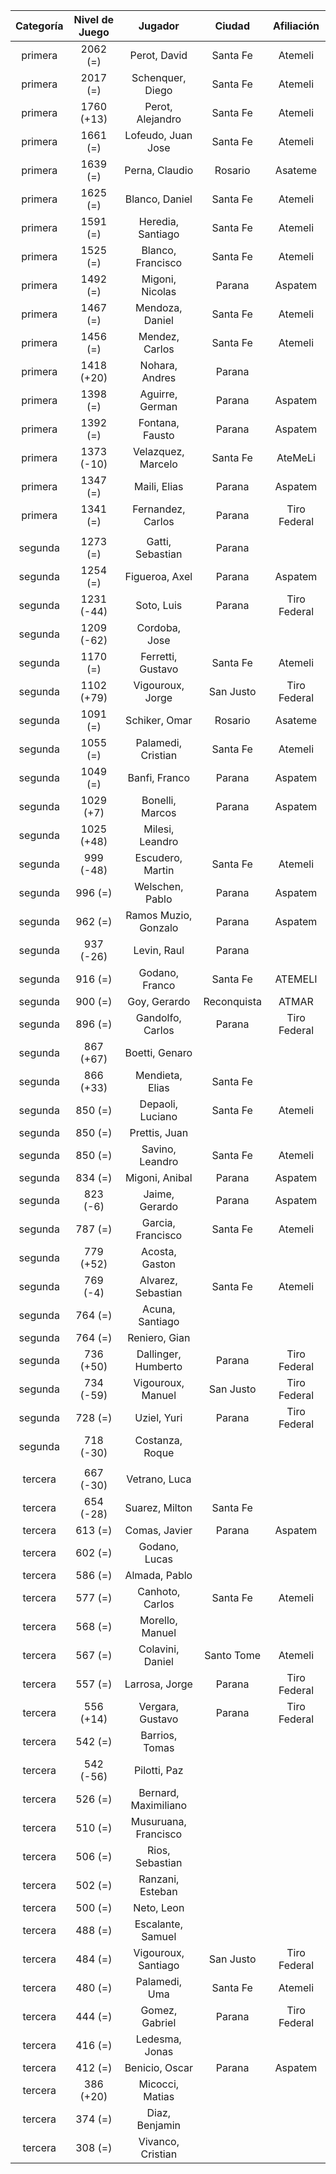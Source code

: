 |  Categoría  |  Nivel de Juego  |       Jugador        |   Ciudad    |  Afiliación  |
|:-----------:|:----------------:|:--------------------:|:-----------:|:------------:|
|   primera   |     2062 (=)     |     Perot, David     |  Santa Fe   |   Atemeli    |
|   primera   |     2017 (=)     |   Schenquer, Diego   |  Santa Fe   |   Atemeli    |
|   primera   |    1760 (+13)    |   Perot, Alejandro   |  Santa Fe   |   Atemeli    |
|   primera   |     1661 (=)     |  Lofeudo, Juan Jose  |  Santa Fe   |   Atemeli    |
|   primera   |     1639 (=)     |    Perna, Claudio    |   Rosario   |   Asateme    |
|   primera   |     1625 (=)     |    Blanco, Daniel    |  Santa Fe   |   Atemeli    |
|   primera   |     1591 (=)     |  Heredia, Santiago   |  Santa Fe   |   Atemeli    |
|   primera   |     1525 (=)     |  Blanco, Francisco   |  Santa Fe   |   Atemeli    |
|   primera   |     1492 (=)     |   Migoni, Nicolas    |   Parana    |   Aspatem    |
|   primera   |     1467 (=)     |   Mendoza, Daniel    |  Santa Fe   |   Atemeli    |
|   primera   |     1456 (=)     |    Mendez, Carlos    |  Santa Fe   |   Atemeli    |
|   primera   |    1418 (+20)    |    Nohara, Andres    |   Parana    |              |
|   primera   |     1398 (=)     |   Aguirre, German    |   Parana    |   Aspatem    |
|   primera   |     1392 (=)     |   Fontana, Fausto    |   Parana    |   Aspatem    |
|   primera   |    1373 (-10)    |  Velazquez, Marcelo  |  Santa Fe   |   AteMeLi    |
|   primera   |     1347 (=)     |     Maili, Elias     |   Parana    |   Aspatem    |
|   primera   |     1341 (=)     |  Fernandez, Carlos   |   Parana    | Tiro Federal |
|             |                  |                      |             |              |
|   segunda   |     1273 (=)     |   Gatti, Sebastian   |   Parana    |              |
|   segunda   |     1254 (=)     |    Figueroa, Axel    |   Parana    |   Aspatem    |
|   segunda   |    1231 (-44)    |      Soto, Luis      |   Parana    | Tiro Federal |
|   segunda   |    1209 (-62)    |    Cordoba, Jose     |             |              |
|   segunda   |     1170 (=)     |  Ferretti, Gustavo   |  Santa Fe   |   Atemeli    |
|   segunda   |    1102 (+79)    |   Vigouroux, Jorge   |  San Justo  | Tiro Federal |
|   segunda   |     1091 (=)     |    Schiker, Omar     |   Rosario   |   Asateme    |
|   segunda   |     1055 (=)     |  Palamedi, Cristian  |  Santa Fe   |   Atemeli    |
|   segunda   |     1049 (=)     |    Banfi, Franco     |   Parana    |   Aspatem    |
|   segunda   |    1029 (+7)     |   Bonelli, Marcos    |   Parana    |   Aspatem    |
|   segunda   |    1025 (+48)    |   Milesi, Leandro    |             |              |
|   segunda   |    999 (-48)     |   Escudero, Martin   |  Santa Fe   |   Atemeli    |
|   segunda   |     996 (=)      |   Welschen, Pablo    |   Parana    |   Aspatem    |
|   segunda   |     962 (=)      | Ramos Muzio, Gonzalo |   Parana    |   Aspatem    |
|   segunda   |    937 (-26)     |     Levin, Raul      |   Parana    |              |
|   segunda   |     916 (=)      |    Godano, Franco    |  Santa Fe   |   ATEMELI    |
|   segunda   |     900 (=)      |     Goy, Gerardo     | Reconquista |    ATMAR     |
|   segunda   |     896 (=)      |   Gandolfo, Carlos   |   Parana    | Tiro Federal |
|   segunda   |    867 (+67)     |    Boetti, Genaro    |             |              |
|   segunda   |    866 (+33)     |   Mendieta, Elias    |  Santa Fe   |              |
|   segunda   |     850 (=)      |   Depaoli, Luciano   |  Santa Fe   |   Atemeli    |
|   segunda   |     850 (=)      |    Prettis, Juan     |             |              |
|   segunda   |     850 (=)      |   Savino, Leandro    |  Santa Fe   |   Atemeli    |
|   segunda   |     834 (=)      |    Migoni, Anibal    |   Parana    |   Aspatem    |
|   segunda   |     823 (-6)     |    Jaime, Gerardo    |   Parana    |   Aspatem    |
|   segunda   |     787 (=)      |  Garcia, Francisco   |  Santa Fe   |   Atemeli    |
|   segunda   |    779 (+52)     |    Acosta, Gaston    |             |              |
|   segunda   |     769 (-4)     |  Alvarez, Sebastian  |  Santa Fe   |   Atemeli    |
|   segunda   |     764 (=)      |   Acuna, Santiago    |             |              |
|   segunda   |     764 (=)      |    Reniero, Gian     |             |              |
|   segunda   |    736 (+50)     | Dallinger, Humberto  |   Parana    | Tiro Federal |
|   segunda   |    734 (-59)     |  Vigouroux, Manuel   |  San Justo  | Tiro Federal |
|   segunda   |     728 (=)      |     Uziel, Yuri      |   Parana    | Tiro Federal |
|   segunda   |    718 (-30)     |   Costanza, Roque    |             |              |
|             |                  |                      |             |              |
|   tercera   |    667 (-30)     |    Vetrano, Luca     |             |              |
|   tercera   |    654 (-28)     |    Suarez, Milton    |  Santa Fe   |              |
|   tercera   |     613 (=)      |    Comas, Javier     |   Parana    |   Aspatem    |
|   tercera   |     602 (=)      |    Godano, Lucas     |             |              |
|   tercera   |     586 (=)      |    Almada, Pablo     |             |              |
|   tercera   |     577 (=)      |   Canhoto, Carlos    |  Santa Fe   |   Atemeli    |
|   tercera   |     568 (=)      |   Morello, Manuel    |             |              |
|   tercera   |     567 (=)      |   Colavini, Daniel   | Santo Tome  |   Atemeli    |
|   tercera   |     557 (=)      |    Larrosa, Jorge    |   Parana    | Tiro Federal |
|   tercera   |    556 (+14)     |   Vergara, Gustavo   |   Parana    | Tiro Federal |
|   tercera   |     542 (=)      |    Barrios, Tomas    |             |              |
|   tercera   |    542 (-56)     |     Pilotti, Paz     |             |              |
|   tercera   |     526 (=)      | Bernard, Maximiliano |             |              |
|   tercera   |     510 (=)      | Musuruana, Francisco |             |              |
|   tercera   |     506 (=)      |   Rios, Sebastian    |             |              |
|   tercera   |     502 (=)      |   Ranzani, Esteban   |             |              |
|   tercera   |     500 (=)      |      Neto, Leon      |             |              |
|   tercera   |     488 (=)      |  Escalante, Samuel   |             |              |
|   tercera   |     484 (=)      | Vigouroux, Santiago  |  San Justo  | Tiro Federal |
|   tercera   |     480 (=)      |    Palamedi, Uma     |  Santa Fe   |   Atemeli    |
|   tercera   |     444 (=)      |    Gomez, Gabriel    |   Parana    | Tiro Federal |
|   tercera   |     416 (=)      |    Ledesma, Jonas    |             |              |
|   tercera   |     412 (=)      |    Benicio, Oscar    |   Parana    |   Aspatem    |
|   tercera   |    386 (+20)     |   Micocci, Matias    |             |              |
|   tercera   |     374 (=)      |    Diaz, Benjamin    |             |              |
|   tercera   |     308 (=)      |  Vivanco, Cristian   |             |              |